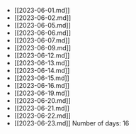 - [[2023-06-01.md]]
- [[2023-06-02.md]]
- [[2023-06-05.md]]
- [[2023-06-06.md]]
- [[2023-06-07.md]]
- [[2023-06-09.md]]
- [[2023-06-12.md]]
- [[2023-06-13.md]]
- [[2023-06-14.md]]
- [[2023-06-15.md]]
- [[2023-06-16.md]]
- [[2023-06-19.md]]
- [[2023-06-20.md]]
- [[2023-06-21.md]]
- [[2023-06-22.md]]
- [[2023-06-23.md]]
Number of days: 16
